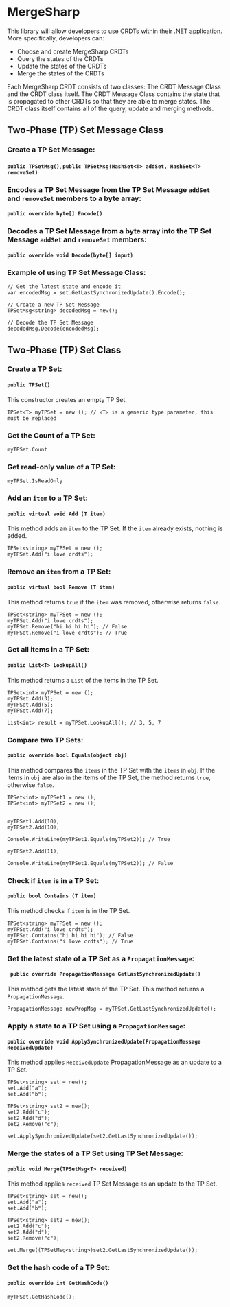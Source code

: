 # MergeSharp

This library will allow developers to use CRDTs within their .NET application. More specifically, developers can:

-   Choose and create MergeSharp CRDTs
-   Query the states of the CRDTs
-   Update the states of the CRDTs
-   Merge the states of the CRDTs

Each MergeSharp CRDT consists of two classes: The CRDT Message Class and the CRDT class itself. The CRDT Message Class contains the state that is propagated to other CRDTs so that they are able to merge states. The CRDT class itself contains all of the query, update and merging methods.

## Two-Phase (TP) Set Message Class

### Create a TP Set Message:
#### `public TPSetMsg()`, `public TPSetMsg(HashSet<T> addSet, HashSet<T> removeSet)`

### Encodes a TP Set Message from the TP Set Message `addSet` and `removeSet` members to a byte array:
#### `public override byte[] Encode()`

### Decodes a TP Set Message from a byte array into the TP Set Message `addSet` and `removeSet` members:
#### `public override void Decode(byte[] input)`


### Example of using TP Set Message Class:
```
// Get the latest state and encode it
var encodedMsg = set.GetLastSynchronizedUpdate().Encode(); 

// Create a new TP Set Message
TPSetMsg<string> decodedMsg = new();                       

// Decode the TP Set Message
decodedMsg.Decode(encodedMsg);                             
```


## Two-Phase (TP) Set Class

### Create a TP Set:

#### `public TPSet()`

This constructor creates an empty TP Set.

```
TPSet<T> myTPSet = new (); // <T> is a generic type parameter, this must be replaced
```

### Get the Count of a TP Set:

```
myTPSet.Count
```

### Get read-only value of a TP Set:

```
myTPSet.IsReadOnly
```

### Add an `item` to a TP Set:

#### `public virtual void Add (T item)`

This method adds an `item` to the TP Set. If the `item` already exists, nothing is added.

```
TPSet<string> myTPSet = new ();
myTPSet.Add("i love crdts");
```

### Remove an `item` from a TP Set:

#### `public virtual bool Remove (T item)`

This method returns `true` if the `item` was removed, otherwise returns `false`.

```
TPSet<string> myTPSet = new ();
myTPSet.Add("i love crdts");
myTPSet.Remove("hi hi hi hi"); // False
myTPSet.Remove("i love crdts"); // True
```

### Get all items in a TP Set:

#### `public List<T> LookupAll()`

This method returns a `List` of the items in the TP Set.

```
TPSet<int> myTPSet = new ();
myTPSet.Add(3);
myTPSet.Add(5);
myTPSet.Add(7);

List<int> result = myTPSet.LookupAll(); // 3, 5, 7
```

### Compare two TP Sets:

#### `public override bool Equals(object obj)`

This method compares the `items` in the TP Set with the `items` in `obj`. If the items in `obj` are also in the items of the TP Set, the method returns `true`, otherwise `false`.

```
TPSet<int> myTPSet1 = new ();
TPSet<int> myTPSet2 = new ();


myTPSet1.Add(10);
myTPSet2.Add(10);

Console.WriteLine(myTPSet1.Equals(myTPSet2)); // True

myTPSet2.Add(11);

Console.WriteLine(myTPSet1.Equals(myTPSet2)); // False
```

### Check if `item` is in a TP Set:
#### `public bool Contains (T item)`
This method checks if `item` is in the TP Set.
```
TPSet<string> myTPSet = new ();
myTPSet.Add("i love crdts");
myTPSet.Contains("hi hi hi hi"); // False
myTPSet.Contains("i love crdts"); // True
```

### Get the latest state of a TP Set as a `PropagationMessage`:
#### ` public override PropagationMessage GetLastSynchronizedUpdate()`
This method gets the latest state of the TP Set. This method returns a `PropagationMessage`.
```
PropagationMessage newPropMsg = myTPSet.GetLastSynchronizedUpdate();
```

### Apply a state to a TP Set using a `PropagationMessage`:
#### `public override void ApplySynchronizedUpdate(PropagationMessage ReceivedUpdate)`
This method applies `ReceivedUpdate` PropagationMessage as an update to a TP Set.
```
TPSet<string> set = new();
set.Add("a");
set.Add("b");

TPSet<string> set2 = new();
set2.Add("c");
set2.Add("d");
set2.Remove("c");

set.ApplySynchronizedUpdate(set2.GetLastSynchronizedUpdate());
```

### Merge the states of a TP Set using TP Set Message:
#### `public void Merge(TPSetMsg<T> received)`
This method applies `received` TP Set Message as an update to the TP Set.
```
TPSet<string> set = new();
set.Add("a");
set.Add("b");

TPSet<string> set2 = new();
set2.Add("c");
set2.Add("d");
set2.Remove("c");

set.Merge((TPSetMsg<string>)set2.GetLastSynchronizedUpdate());
```

### Get the hash code of a TP Set:
#### `public override int GetHashCode()`
```
myTPSet.GetHashCode();
```